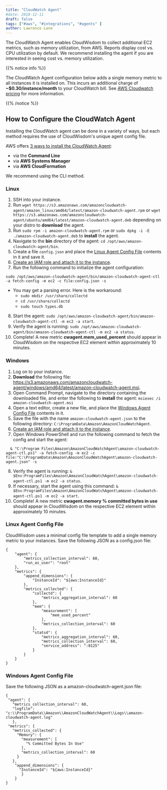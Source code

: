 ```yaml
---
title: "CloudWatch Agent"
#date: 2018-12-11
draft: false
tags: ["#aws", "#integrations", "#agents" ]
author: Lawrence Lane
---
```


The CloudWatch Agent enables CloudWisdom to collect additional EC2 metrics, such as memory utilization, from AWS. Reports display cost vs. CPU utilization by default. We recommend installing the agent if you are interested in seeing cost vs. memory utilization.

{{% notice info %}}

The CloudWatch Agent configuration below adds a single memory metric to all instances it is installed on. This incurs an additional charge of **~$0.30/instance/month** to your CloudWatch bill. See [AWS Cloudwatch pricing](https://aws.amazon.com/cloudwatch/pricing/) for more information.

{{% /notice %}}


## How to Configure the CloudWatch Agent

Installing the CloudWatch agent can be done in a variety of ways, but each method requires the use of CloudWisdom's unique agent config file.

AWS offers [3 ways to install the CloudWatch Agent](https://docs.aws.amazon.com/AmazonCloudWatch/latest/monitoring/install-CloudWatch-Agent-on-EC2-Instance.html):

- via the **Command Line**
- via **AWS Systems Manager**
- via **AWS CloudFormation**


We recommend using the CLI method.

### Linux

1. SSH into your instance.
2. Run `wget https://s3.amazonaws.com/amazoncloudwatch-agent/amazon_linux/amd64/latest/amazon-cloudwatch-agent.rpm` or `wget https://s3.amazonaws.com/amazoncloudwatch-agent/ubuntu/amd64/latest/amazon-cloudwatch-agent.deb` depending on your distro to **download** the agent.
3. Run `sudo rpm -i amazon-cloudwatch-agent.rpm` or `sudo dpkg -i -E ./amazon-cloudwatch-agent.deb` to **install** the agent.
4. Navigate to the **bin** directory of the agent: `cd /opt/aws/amazon-cloudwatch-agent/bin`.
5. Create a file `config.json` and place the [Linux Agent Config File][2] contents in it and save it.
6. [Create an IAM role and attach it to the instance](https://docs.aws.amazon.com/AmazonCloudWatch/latest/monitoring/create-iam-roles-for-cloudwatch-agent-commandline.html).
7. Run the following command to initialize the agent configuration:
```
sudo /opt/aws/amazon-cloudwatch-agent/bin/amazon-cloudwatch-agent-ctl -a fetch-config -m ec2 -c file:config.json -s
```
   - You may get a parsing error. Here is the workaround:
     - `sudo mkdir /usr/share/collectd`
     - `cd /usr/share/collectd`
     - `sudo touch types.db`

8. Start the agent: `sudo /opt/aws/amazon-cloudwatch-agent/bin/amazon-cloudwatch-agent-ctl -m ec2 -a start`.
9. Verify the agent is running: `sudo /opt/aws/amazon-cloudwatch-agent/bin/amazon-cloudwatch-agent-ctl -m ec2 -a status`.
10. Complete! A new metric **cwagent.mem_used_percent** should appear in CloudWisdom on the respective EC2 element within approximately 10 minutes.

### Windows

1. Log on to your instance.
2. **Download** the following file: https://s3.amazonaws.com/amazoncloudwatch-agent/windows/amd64/latest/amazon-cloudwatch-agent.msi.
3. Open Command Prompt, navigate to the directory containing the downloaded file, and enter the following to **install** the agent:
`msiexec /i amazon-cloudwatch-agent.msi`
4. Open a text editor, create a new file, and place the [Windows Agent Config File][3] contents in it.
5. Save the file with the name `amazon-cloudwatch-agent.json` to the following directory: `C:\ProgramData\Amazon\AmazonCloudWatchAgent`.
6. [Create an IAM role and attach it to the instance](https://docs.aws.amazon.com/AmazonCloudWatch/latest/monitoring/create-iam-roles-for-cloudwatch-agent-commandline.html).
7. Open Windows PowerShell and run the following command to fetch the config and start the agent:
```
  & "C:\Program Files\Amazon\AmazonCloudWatchAgent\amazon-cloudwatch-agent-ctl.ps1" -a fetch-config -m ec2 -c file:"C:\ProgramData\Amazon\AmazonCloudWatchAgent\amazon-cloudwatch-agent.json" -s
```
8. Verify the agent is running: `& $Env:ProgramFiles\Amazon\AmazonCloudWatchAgent\amazon-cloudwatch-agent-ctl.ps1 -m ec2 -a status`.
9. If necessary, start the agent using this command: `& $Env:ProgramFiles\Amazon\AmazonCloudWatchAgent\amazon-cloudwatch-agent-ctl.ps1 -m ec2 -a start`.
10. Complete! A new metric **cwagent.memory % committed bytes in use** should appear in CloudWisdom on the respective EC2 element within approximately 10 minutes.

### Linux Agent Config File

 CloudWisdom uses a minimal config file template to add a single memory metric to your instances. Save the following JSON as a config.json file:

```
{
    "agent": {
        "metrics_collection_interval": 60,
        "run_as_user": "root"
    },
    "metrics": {
        "append_dimensions": {
            "InstanceId": "${aws:InstanceId}"
        },
        "metrics_collected": {
            "collectd": {
                "metrics_aggregation_interval": 60
            },
            "mem": {
                "measurement": [
                    "mem_used_percent"
                ],
                "metrics_collection_interval": 60
            },
            "statsd": {
                "metrics_aggregation_interval": 60,
                "metrics_collection_interval": 60,
                "service_address": ":8125"
            }
        }
    }
}

```

### Windows Agent Config File

Save the following JSON as a amazon-cloudwatch-agent.json file:

```
{
 "agent": {
   "metrics_collection_interval": 60,
   "logfile": "c:\\ProgramData\\Amazon\\AmazonCloudWatchAgent\\Logs\\amazon-cloudwatch-agent.log"
   },
 "metrics": {
   "metrics_collected": {
     "Memory": {
       "measurement": [
         "% Committed Bytes In Use"
       ],
       "metrics_collection_interval": 60
     }
   },
	"append_dimensions": {
	  "InstanceId": "${aws:InstanceId}"
	   }
	}
}
```

[2]: /integrations/agents/cloudwatch-agent/#linux-agent-config-file
[3]: /integrations/agents/cloudwatch-agent/#windows-agent-config-file
